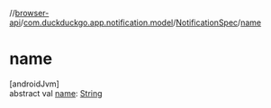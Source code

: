 //[browser-api](../../../index.md)/[com.duckduckgo.app.notification.model](../index.md)/[NotificationSpec](index.md)/[name](name.md)

# name

[androidJvm]\
abstract val [name](name.md): [String](https://kotlinlang.org/api/latest/jvm/stdlib/kotlin/-string/index.html)
